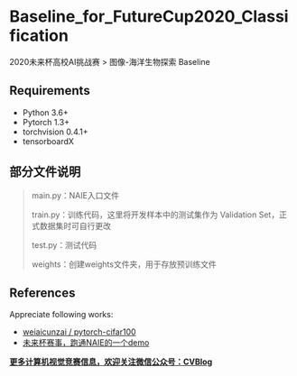 # Baseline_for_FutureCup2020_Classification
2020未来杯高校AI挑战赛 > 图像-海洋生物探索 Baseline

## Requirements

- Python 3.6+
- Pytorch 1.3+
- torchvision 0.4.1+
- tensorboardX



## 部分文件说明

> main.py：NAIE入口文件
>
> train.py：训练代码，这里将开发样本中的测试集作为 Validation Set，正式数据集时可自行更改
>
> test.py：测试代码
>
> weights：创建weights文件夹，用于存放预训练文件



## References

Appreciate following works:

- [weiaicunzai / pytorch-cifar100](https://github.com/weiaicunzai/pytorch-cifar100)
- [未来杯赛事，跑通NAIE的一个demo](https://bbs.huaweicloud.com/forum/thread-69058-1-1.html)

<u>**更多计算机视觉竞赛信息，欢迎关注微信公众号：CVBlog**</u>